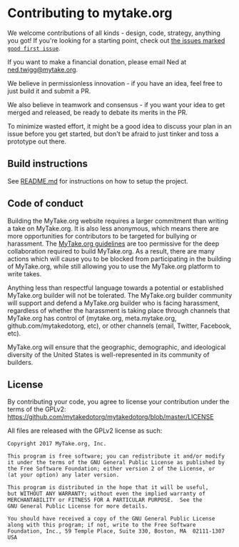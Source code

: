 # Contributing to mytake.org

We welcome contributions of all kinds - design, code, strategy, anything you got!  If you're looking for a starting point, check out [the issues marked `good first issue`](https://github.com/mytakedotorg/mytakedotorg/labels/good%20first%20issue).

If you want to make a financial donation, please email Ned at [ned.twigg@mytake.org](mailto:ned.twigg@mytake.org).

We believe in permissionless innovation - if you have an idea, feel free to just build it and submit a PR.

We also believe in teamwork and consensus - if you want your idea to get merged and released, be ready to debate its merits in the PR.

To minimize wasted effort, it might be a good idea to discuss your plan in an issue before you get started, but don't be afraid to just tinker and toss a prototype out there.

## Build instructions

See [README.md](README.md) for instructions on how to setup the project.

## Code of conduct

Building the MyTake.org website requires a larger commitment than writing a take on MyTake.org.  It is also less anonymous, which means there are more opportunities for contributors to be targeted for bullying or harassment.  The [MyTake.org guidelines](https://meta.mytake.org/faq) are too permissive for the deep collaboration required to build MyTake.org.  As a result, there are many actions which will cause you to be blocked from participating in the building of MyTake.org, while still allowing you to use the MyTake.org platform to write takes.

Anything less than respectful language towards a potential or established MyTake.org builder will not be tolerated.  The MyTake.org builder community will support and defend a MyTake.org builder who is facing harassment, regardless of whether the harassment is taking place through channels that MyTake.org has control of (mytake.org, meta.mytake.org, github.com/mytakedotorg, etc), or other channels (email, Twitter, Facebook, etc).

MyTake.org will ensure that the geographic, demographic, and ideological diversity of the United States is well-represented in its community of builders.

## License

By contributing your code, you agree to license your contribution under the terms of the GPLv2: https://github.com/mytakedotorg/mytakedotorg/blob/master/LICENSE

All files are released with the GPLv2 license as such:

```
Copyright 2017 MyTake.org, Inc.

This program is free software; you can redistribute it and/or modify
it under the terms of the GNU General Public License as published by
the Free Software Foundation; either version 2 of the License, or
(at your option) any later version.

This program is distributed in the hope that it will be useful,
but WITHOUT ANY WARRANTY; without even the implied warranty of
MERCHANTABILITY or FITNESS FOR A PARTICULAR PURPOSE.  See the
GNU General Public License for more details.

You should have received a copy of the GNU General Public License
along with this program; if not, write to the Free Software
Foundation, Inc., 59 Temple Place, Suite 330, Boston, MA  02111-1307  USA
```

